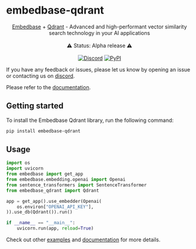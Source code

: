 # embedbase-qdrant

<div align="center">

[Embedbase](https://github.com/different-ai/embedbase) + [Qdrant](https://qdrant.tech) - Advanced and high-performant vector similarity search technology in your AI applications 
    <br>
    <br>
    ⚠️ Status: Alpha release ⚠️
    <br>
    <br>
    <a href="https://discord.gg/pMNeuGrDky"><img alt="Discord" src="https://img.shields.io/discord/ 1066022656845025310?color=black&style=for-the-badge"></a>
    <a href="https://badge.fury.io/py/embedbase-qdrant"><img alt="PyPI" src="https://img.shields.io/pypi/v/embedbase-qdrant?color=black&style=for-the-badge"></a>


</div>

If you have any feedback or issues, please let us know by opening an issue or contacting us on [discord](https://discord.gg/pMNeuGrDky).

Please refer to the [documentation](https://docs.embedbase.xyz/sdk).

## Getting started

To install the Embedbase Qdrant library, run the following command:

```bash
pip install embedbase-qdrant
```

## Usage

```python
import os
import uvicorn
from embedbase import get_app
from embedbase.embedding.openai import Openai
from sentence_transformers import SentenceTransformer
from embedbase_qdrant import Qdrant

app = get_app().use_embedder(Openai(
    os.environ["OPENAI_API_KEY"],
)).use_db(Qdrant()).run()

if __name__ == "__main__":
    uvicorn.run(app, reload=True)
```

Check out other [examples](./examples/main.py) and [documentation](https://docs.embedbase.xyz/sdk) for more details.

